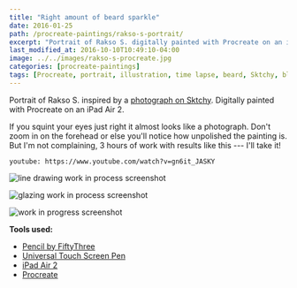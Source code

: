 ```yaml
---
title: "Right amount of beard sparkle"
date: 2016-01-25
path: /procreate-paintings/rakso-s-portrait/
excerpt: "Portrait of Rakso S. digitally painted with Procreate on an iPad."
last_modified_at: 2016-10-10T10:49:10-04:00
image: ../../images/rakso-s-procreate.jpg
categories: [procreate-paintings]
tags: [Procreate, portrait, illustration, time lapse, beard, Sktchy, black and white]
---
```


Portrait of Rakso S. inspired by a [photograph on Sktchy](https://sktchy.com/a4RQUD). Digitally painted with Procreate on an iPad Air 2.

If you squint your eyes just right it almost looks like a photograph. Don't zoom in on the forehead or else you'll notice how unpolished the painting is. But I'm not complaining, 3 hours of work with results like this --- I'll take it!

`youtube: https://www.youtube.com/watch?v=gn6it_JASKY`

![line drawing work in process screenshot](../../images/rakso-s-process-1-lg.jpg)

![glazing work in process screenshot](../../images/rakso-s-process-2-lg.jpg)

![work in progress screenshot](../../images/rakso-s-process-3-lg.jpg)

**Tools used:**

- [Pencil by FiftyThree](https://amzn.to/35tCkJW)
- [Universal Touch Screen Pen](https://www.amazon.com/gp/product/B00575TN42/ref=as_li_ss_tl?ie=UTF8&camp=1789&creative=390957&creativeASIN=B00575TN42&linkCode=as2&tag=mademist-20)
- [iPad Air 2](https://en.wikipedia.org/wiki/IPad_Air_2)
- [Procreate](https://procreate.art/)
